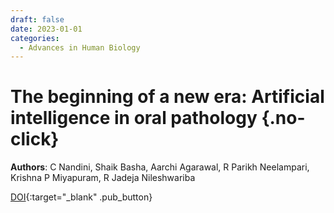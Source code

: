 ```yaml
---
draft: false
date: 2023-01-01 
categories:
  - Advances in Human Biology
---
```


# The beginning of a new era: Artificial intelligence in oral pathology {.no-click}

**Authors**: C Nandini, Shaik Basha, Aarchi Agarawal, R Parikh Neelampari, Krishna P Miyapuram, R Jadeja Nileshwariba

[DOI](https://doi.org/10.4103/aihb.aihb_137_21){:target="_blank" .pub_button}